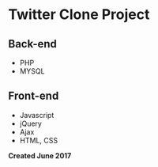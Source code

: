 # Twitter Clone Project

## Back-end
 - PHP
 - MYSQL
## Front-end
 - Javascript
 - jQuery
 - Ajax
 - HTML, CSS



**Created June 2017** 
 

